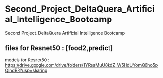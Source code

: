 # Second_Project_DeltaQuera_Artificial_Intelligence_Bootcamp
Second Project, DeltaQuera Artificial Intelligence Bootcamp

files for Resnet50 : [food2,predict]
-------------------------------------------------
models for Resnet50 : https://drive.google.com/drive/folders/1YReaMuU8kdZ_W5HdUYomQ6ho5pQlndBR?usp=sharing
